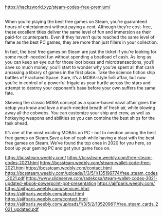 https://hackzworld.xyz/steam-codes-free-premium/


<br>
When you’re playing the best free games on Steam, you’re guaranteed hours of entertainment without paying a cent. Although they’re cost-free, these excellent titles deliver the same level of fun and immersion as their paid-for counterparts. Even if they haven’t quite reached the same level of fame as the best PC games, they are more than just fillers in your collection. 

In fact, the best free games on Steam are just the ticket if you’re looking for some much-needed fun without spending a boatload of cash. As long as you can keep an eye out for those loot boxes and microtransactions, you’ll save so much money, you’ll start to wonder why you’ve spent all that cash amassing a library of games in the first place.
Take the science fiction ship battles of Fractured Space. Sure, it’s a MOBA-style 5v5 affair, but now you’re in control of a powerful frigate as your hurtle across the stars and attempt to destroy your opponent’s base before your own suffers the same fate.

Skewing the classic MOBA concept as a space-based naval affair gives the setup you know and love a much-needed breath of fresh air, while blowing away all the cobwebs. You can customize your ship and crew, as well as hotkeying weapons and abilities so you can combine the best ships for the task ahead.

It’s one of the most exciting MOBAs on PC – not to mention among the best free games on Steam.Save a ton of cash while having a blast with the best free games on Steam. We’ve found the top ones in 2020 for you here, so boot up your gaming PC and get your game face on.


https://bcssteam.weebly.com/
https://bcssteam.weebly.com/free-steam-codes-2021.html
https://bcssteam.weebly.com/steam-wallet-code-free-2021.html
https://bcssteam.weebly.com/contact.html
https://bcssteam.weebly.com/uploads/1/3/5/1/135196774/free_steam_codes_2021.pdf
https://www.slideserve.com/radekosa/steam-wallet-codes-2021-updated-ebook-powerpoint-ppt-presentation
https://ajifparis.weebly.com/
https://ajifparis.weebly.com/services.html
https://ajifparis.weebly.com/about.html
https://ajifparis.weebly.com/contact.html
https://ajifparis.weebly.com/uploads/1/3/5/2/135209611/free_steam_cards_2021_updated.pdf
